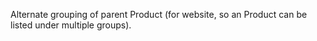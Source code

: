 Alternate grouping of parent Product (for website, so an Product can be listed under multiple groups).